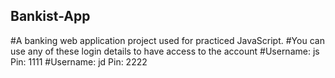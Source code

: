 ## Bankist-App
#A banking web application project used for practiced JavaScript.
#You can use any of these login details to have access to the account
#Username: js Pin: 1111
#Username: jd Pin: 2222
